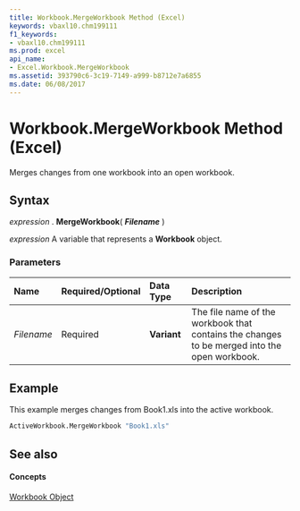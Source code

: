 ```yaml
---
title: Workbook.MergeWorkbook Method (Excel)
keywords: vbaxl10.chm199111
f1_keywords:
- vbaxl10.chm199111
ms.prod: excel
api_name:
- Excel.Workbook.MergeWorkbook
ms.assetid: 393790c6-3c19-7149-a999-b8712e7a6855
ms.date: 06/08/2017
---
```



# Workbook.MergeWorkbook Method (Excel)

Merges changes from one workbook into an open workbook.


## Syntax

 _expression_ . **MergeWorkbook**( **_Filename_** )

 _expression_ A variable that represents a **Workbook** object.


### Parameters



|**Name**|**Required/Optional**|**Data Type**|**Description**|
|:-----|:-----|:-----|:-----|
| _Filename_|Required| **Variant**|The file name of the workbook that contains the changes to be merged into the open workbook.|

## Example

This example merges changes from Book1.xls into the active workbook.


```vb
ActiveWorkbook.MergeWorkbook "Book1.xls"
```


## See also


#### Concepts


[Workbook Object](Excel.Workbook.md)

